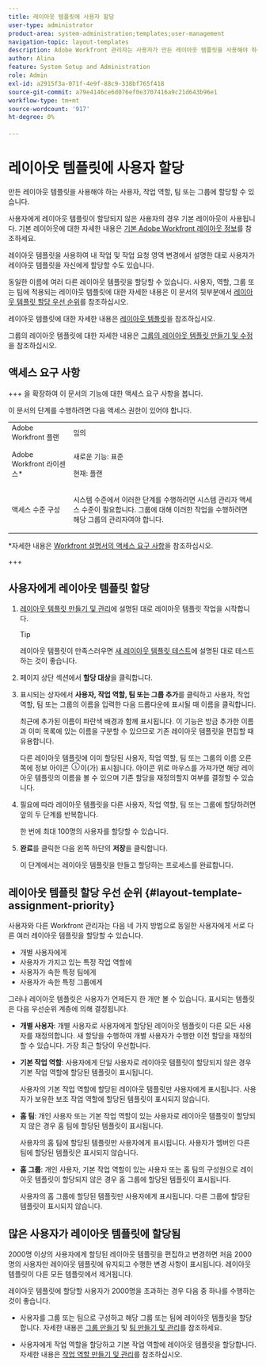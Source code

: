 ```yaml
---
title: 레이아웃 템플릿에 사용자 할당
user-type: administrator
product-area: system-administration;templates;user-management
navigation-topic: layout-templates
description: Adobe Workfront 관리자는 사용자가 만든 레이아웃 템플릿을 사용해야 하는 사용자, 작업 역할, 팀 또는 그룹에 할당할 수 있습니다.
author: Alina
feature: System Setup and Administration
role: Admin
exl-id: a2915f3a-071f-4e9f-88c9-338bf765f418
source-git-commit: a79e4146ce6d076ef0e3707416a9c21d643b96e1
workflow-type: tm+mt
source-wordcount: '917'
ht-degree: 0%

---
```


# 레이아웃 템플릿에 사용자 할당

만든 레이아웃 템플릿을 사용해야 하는 사용자, 작업 역할, 팀 또는 그룹에 할당할 수 있습니다.

사용자에게 레이아웃 템플릿이 할당되지 않은 사용자의 경우 기본 레이아웃이 사용됩니다. 기본 레이아웃에 대한 자세한 내용은 [기본 Adobe Workfront 레이아웃 정보](../../../administration-and-setup/customize-workfront/use-layout-templates/about-the-default-wf-layout.md)를 참조하세요.

레이아웃 템플릿을 사용하여 내 작업 및 작업 요청 영역 변경에서 설명한 대로 사용자가 레이아웃 템플릿을 자신에게 할당할 수도 있습니다.

동일한 이름에 여러 다른 레이아웃 템플릿을 할당할 수 있습니다. 사용자, 역할, 그룹 또는 팀에 적용되는 레이아웃 템플릿에 대한 자세한 내용은 이 문서의 뒷부분에서 [레이아웃 템플릿 할당 우선 순위](#layout-template-assignment-priority)를 참조하십시오.

레이아웃 템플릿에 대한 자세한 내용은 [레이아웃 템플릿](../../../administration-and-setup/customize-workfront/use-layout-templates/use-layout-templates-customize-ui.md)을 참조하십시오.

그룹의 레이아웃 템플릿에 대한 자세한 내용은 [그룹의 레이아웃 템플릿 만들기 및 수정](../../../administration-and-setup/manage-groups/work-with-group-objects/create-and-modify-a-groups-layout-templates.md)을 참조하십시오.

## 액세스 요구 사항

+++ 을 확장하여 이 문서의 기능에 대한 액세스 요구 사항을 봅니다.

이 문서의 단계를 수행하려면 다음 액세스 권한이 있어야 합니다.

<table style="table-layout:auto"> 
 <col> 
 <col> 
 <tbody> 
  <tr> 
   <td role="rowheader">Adobe Workfront 플랜</td> 
   <td>임의</td> 
  </tr> 
  <tr> 
   <td role="rowheader">Adobe Workfront 라이센스*</td> 
   <td><p>새로운 기능: 표준</p>
  <p> 현재: 플랜</p>
   </td> 
  </tr> 
  <tr> 
   <td role="rowheader">액세스 수준 구성</td> 
   <td> <p>시스템 수준에서 이러한 단계를 수행하려면 시스템 관리자 액세스 수준이 필요합니다.
그룹에 대해 이러한 작업을 수행하려면 해당 그룹의 관리자여야 합니다.</p> </td> 
  </tr> 
 </tbody> 
</table>

*자세한 내용은 [Workfront 설명서의 액세스 요구 사항](/help/quicksilver/administration-and-setup/add-users/access-levels-and-object-permissions/access-level-requirements-in-documentation.md)을 참조하십시오.

+++

## 사용자에게 레이아웃 템플릿 할당

1. [레이아웃 템플릿 만들기 및 관리](../../../administration-and-setup/customize-workfront/use-layout-templates/create-and-manage-layout-templates.md)에 설명된 대로 레이아웃 템플릿 작업을 시작합니다.

   >[!TIP]
   >
   >레이아웃 템플릿이 만족스러우면 [새 레이아웃 템플릿 테스트](../../../administration-and-setup/customize-workfront/use-layout-templates/test-a-layout-template.md)에 설명된 대로 테스트하는 것이 좋습니다.

1. 페이지 상단 섹션에서 **할당 대상**&#x200B;을 클릭합니다.
1. 표시되는 상자에서 **사용자, 작업 역할, 팀 또는 그룹 추가**&#x200B;를 클릭하고 사용자, 작업 역할, 팀 또는 그룹의 이름을 입력한 다음 드롭다운에 표시될 때 이름을 클릭합니다.

   최근에 추가된 이름이 파란색 배경과 함께 표시됩니다. 이 기능은 방금 추가한 이름과 이미 목록에 있는 이름을 구분할 수 있으므로 기존 레이아웃 템플릿을 편집할 때 유용합니다.

   다른 레이아웃 템플릿에 이미 할당된 사용자, 작업 역할, 팀 또는 그룹의 이름 오른쪽에 정보 아이콘 ![](assets/info-icon.png)이(가) 표시됩니다. 아이콘 위로 마우스를 가져가면 해당 레이아웃 템플릿의 이름을 볼 수 있으며 기존 할당을 재정의할지 여부를 결정할 수 있습니다.

1. 필요에 따라 레이아웃 템플릿을 다른 사용자, 작업 역할, 팀 또는 그룹에 할당하려면 앞의 두 단계를 반복합니다.

   한 번에 최대 100명의 사용자를 할당할 수 있습니다.

1. **완료**&#x200B;를 클릭한 다음 왼쪽 하단의 **저장**&#x200B;을 클릭합니다.

   이 단계에서는 레이아웃 템플릿을 만들고 할당하는 프로세스를 완료합니다.

## 레이아웃 템플릿 할당 우선 순위 {#layout-template-assignment-priority}

사용자와 다른 Workfront 관리자는 다음 네 가지 방법으로 동일한 사용자에게 서로 다른 여러 레이아웃 템플릿을 할당할 수 있습니다.

* 개별 사용자에게
* 사용자가 가지고 있는 특정 작업 역할에
* 사용자가 속한 특정 팀에게
* 사용자가 속한 특정 그룹에게

그러나 레이아웃 템플릿은 사용자가 언제든지 한 개만 볼 수 있습니다. 표시되는 템플릿은 다음 우선순위 계층에 의해 결정됩니다.

* **개별 사용자**: 개별 사용자로 사용자에게 할당된 레이아웃 템플릿이 다른 모든 사용자를 재정의합니다. 새 할당을 수행하여 개별 사용자가 수행한 이전 할당을 재정의할 수 있습니다. 가장 최근 할당이 우선합니다.
* **기본 작업 역할**: 사용자에게 단일 사용자로 레이아웃 템플릿이 할당되지 않은 경우 기본 작업 역할에 할당된 템플릿이 표시됩니다.

  사용자의 기본 작업 역할에 할당된 레이아웃 템플릿만 사용자에게 표시됩니다. 사용자가 보유한 보조 작업 역할에 할당된 템플릿이 표시되지 않습니다.

* **홈 팀**: 개인 사용자 또는 기본 작업 역할이 있는 사용자로 레이아웃 템플릿이 할당되지 않은 경우 홈 팀에 할당된 템플릿이 표시됩니다.

  사용자의 홈 팀에 할당된 템플릿만 사용자에게 표시됩니다. 사용자가 멤버인 다른 팀에 할당된 템플릿은 표시되지 않습니다.

* **홈 그룹**: 개인 사용자, 기본 작업 역할이 있는 사용자 또는 홈 팀의 구성원으로 레이아웃 템플릿이 할당되지 않은 경우 홈 그룹에 할당된 템플릿이 표시됩니다.

  사용자의 홈 그룹에 할당된 템플릿만 사용자에게 표시됩니다. 다른 그룹에 할당된 템플릿이 표시되지 않습니다.

## 많은 사용자가 레이아웃 템플릿에 할당됨

2000명 이상의 사용자에게 할당된 레이아웃 템플릿을 편집하고 변경하면 처음 2000명의 사용자만 레이아웃 템플릿에 유지되고 수행한 변경 사항이 표시됩니다. 레이아웃 템플릿이 다른 모든 템플릿에서 제거됩니다.

레이아웃 템플릿에 할당할 사용자가 2000명을 초과하는 경우 다음 중 하나를 수행하는 것이 좋습니다.

* 사용자를 그룹 또는 팀으로 구성하고 해당 그룹 또는 팀에 레이아웃 템플릿을 할당합니다. 자세한 내용은 [그룹 만들기](../../../administration-and-setup/manage-groups/create-and-manage-groups/create-a-group.md) 및 [팀 만들기 및 관리](../../../people-teams-and-groups/create-and-manage-teams/create-and-mange-teams.md)를 참조하세요.

* 사용자에게 작업 역할을 할당하고 기본 작업 역할에 레이아웃 템플릿을 할당합니다. 자세한 내용은 [작업 역할 만들기 및 관리](../../../administration-and-setup/set-up-workfront/organizational-setup/create-manage-job-roles.md)를 참조하십시오.
